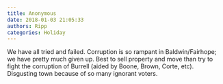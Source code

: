 ```yaml
---
title: Anonymous
date: 2018-01-03 21:05:33
authors: Ripp
categories: Holiday
---
```


 We have all tried and failed.  Corruption is so rampant in Baldwin/Fairhope; we have pretty much given up.  Best to sell property and move than try to fight the corruption of Burrell (aided by Boone, Brown, Corte, etc).  Disgusting town because of so many ignorant voters.